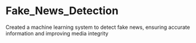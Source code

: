 # Fake_News_Detection
Created a machine learning system to detect fake news, ensuring accurate information and improving media integrity

